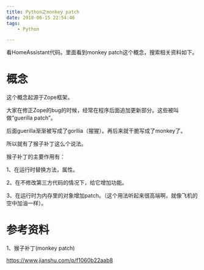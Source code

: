 ```yaml
---
title: Python之monkey patch
date: 2018-06-15 22:54:46
tags:
	- Python

---
```




看HomeAssistant代码。里面看到monkey patch这个概念，搜索相关资料如下。

# 概念

这个概念起源于Zope框架。

大家在修正Zope的bug的时候，经常在程序后面追加更新部分。这些被叫做“guerilla patch”。

后面guerilla渐渐被写成了gorllia（猩猩）。再后来就干脆写成了monkey了。

所以就有了猴子补丁这么个说法。



猴子补丁的主要作用有：

1、在运行时替换方法，属性。

2、在不修改第三方代码的情况下，给它增加功能。

3、在运行时为内存里的对象增加patch。（这个用法听起来很高端啊，就像飞机的空中加油一样）。



# 参考资料

1、猴子补丁(monkey patch)

https://www.jianshu.com/p/f1060b22aab8